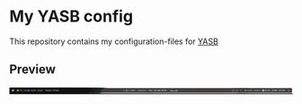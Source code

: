 # My YASB config
This repository contains my configuration-files for [YASB](https://github.com/amnweb/yasb)

## Preview
![YASB Preview](./docs/preview.png) 